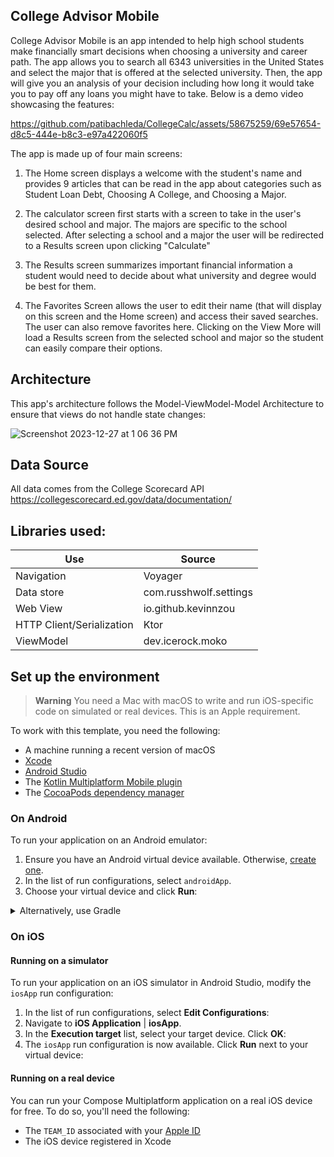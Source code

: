 
## College Advisor Mobile
College Advisor Mobile is an app intended to help high school students make financially smart decisions when choosing a university and career path. The app allows you to search all 6343 universities in the United States and select the major that is offered at the selected university. Then, the app will give you an analysis of your decision including how long it would take you to pay off any loans you might have to take. Below is a demo video showcasing the features:

https://github.com/patibachleda/CollegeCalc/assets/58675259/69e57654-d8c5-444e-b8c3-e97a422060f5

The app is made up of four main screens:

1. The Home screen displays a welcome with the student's name and provides 9 articles that can be read in the app about categories such as Student Loan Debt, Choosing A College, and Choosing a Major.

2. The calculator screen first starts with a screen to take in the user's desired school and major. The majors are specific to the school selected. After selecting a school and a major the user will be redirected to a Results screen upon clicking "Calculate"

3. The Results screen summarizes important financial information a student would need to decide about what university and degree would be best for them.
   
5. The Favorites Screen allows the user to edit their name (that will display on this screen and the Home screen) and access their saved searches. The user can also remove favorites here. Clicking on the View More will load a Results screen from the selected school and major so the student can easily compare their options.

## Architecture 
This app's architecture follows the Model-ViewModel-Model Architecture to ensure that views do not handle state changes:

![Screenshot 2023-12-27 at 1 06 36 PM](https://github.com/patibachleda/CollegeCalc/assets/58675259/b94b5f83-6da9-41f0-9207-e6507b7a3cac)

## Data Source
All data comes from the College Scorecard API
https://collegescorecard.ed.gov/data/documentation/

## Libraries used:

|      Use      |     Source    |
| ------------- | ------------- |
|  Navigation  |    Voyager    |
|  Data store  | com.russhwolf.settings  |
|   Web View   | io.github.kevinnzou  |
| HTTP Client/Serialization  | Ktor  |
|   ViewModel  | dev.icerock.moko  |

## Set up the environment

> **Warning**
> You need a Mac with macOS to write and run iOS-specific code on simulated or real devices.
> This is an Apple requirement.

To work with this template, you need the following:

* A machine running a recent version of macOS
* [Xcode](https://apps.apple.com/us/app/xcode/id497799835)
* [Android Studio](https://developer.android.com/studio)
* The [Kotlin Multiplatform Mobile plugin](https://plugins.jetbrains.com/plugin/14936-kotlin-multiplatform-mobile)
* The [CocoaPods dependency manager](https://kotlinlang.org/docs/native-cocoapods.html)

### On Android

To run your application on an Android emulator:

1. Ensure you have an Android virtual device available. Otherwise, [create one](https://developer.android.com/studio/run/managing-avds#createavd).
2. In the list of run configurations, select `androidApp`.
3. Choose your virtual device and click **Run**:

<details>
  <summary>Alternatively, use Gradle</summary>

To install an Android application on a real Android device or an emulator, run `./gradlew installDebug` in the terminal.

</details>

### On iOS

#### Running on a simulator

To run your application on an iOS simulator in Android Studio, modify the `iosApp` run configuration:

1. In the list of run configurations, select **Edit Configurations**:
2. Navigate to **iOS Application** | **iosApp**.
3. In the **Execution target** list, select your target device. Click **OK**:
4. The `iosApp` run configuration is now available. Click **Run** next to your virtual device:


#### Running on a real device

You can run your Compose Multiplatform application on a real iOS device for free.
To do so, you'll need the following:

* The `TEAM_ID` associated with your [Apple ID](https://support.apple.com/en-us/HT204316)
* The iOS device registered in Xcode
